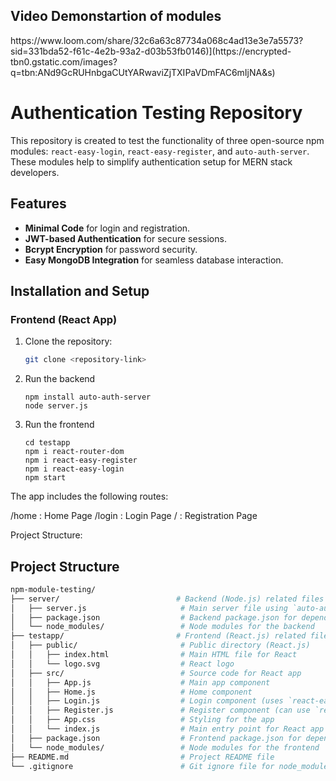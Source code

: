 <h2>Video Demonstartion of modules</h2>
https://www.loom.com/share/32c6a63c87734a068c4ad13e3e7a5573?sid=331bda52-f61c-4e2b-93a2-d03b53fb0146)](https://encrypted-tbn0.gstatic.com/images?q=tbn:ANd9GcRUHnbgaCUtYARwaviZjTXIPaVDmFAC6mIjNA&s)

# Authentication Testing Repository

This repository is created to test the functionality of three open-source npm modules: `react-easy-login`, `react-easy-register`, and `auto-auth-server`. These modules help to simplify authentication setup for MERN stack developers.

## Features
- **Minimal Code** for login and registration.
- **JWT-based Authentication** for secure sessions.
- **Bcrypt Encryption** for password security.
- **Easy MongoDB Integration** for seamless database interaction.

## Installation and Setup

### Frontend (React App)

1. Clone the repository:
   ```bash
   git clone <repository-link>
   ```
2. Run the backend
   ```npm
   npm install auto-auth-server
   node server.js
   ```
3. Run the frontend
   ```npm
   cd testapp
   npm i react-router-dom
   npm i react-easy-register
   npm i react-easy-login
   npm start
   ```

The app includes the following routes:

/home : Home Page
/login : Login Page
/ : Registration Page

Project Structure:

## Project Structure

```bash
npm-module-testing/
├── server/                          # Backend (Node.js) related files
│   ├── server.js                     # Main server file using `auto-auth-server`
│   ├── package.json                  # Backend package.json for dependencies
│   └── node_modules/                 # Node modules for the backend
├── testapp/                         # Frontend (React.js) related files
│   ├── public/                       # Public directory (React.js)
│   │   ├── index.html                # Main HTML file for React
│   │   └── logo.svg                  # React logo
│   ├── src/                          # Source code for React app
│   │   ├── App.js                    # Main app component
│   │   ├── Home.js                   # Home component
│   │   ├── Login.js                  # Login component (uses `react-easy-login`)
│   │   ├── Register.js               # Register component (can use `react-easy-register`)
│   │   ├── App.css                   # Styling for the app
│   │   └── index.js                  # Main entry point for React app
│   ├── package.json                  # Frontend package.json for dependencies
│   └── node_modules/                 # Node modules for the frontend
├── README.md                         # Project README file
└── .gitignore                        # Git ignore file for node_modules and other files

```
